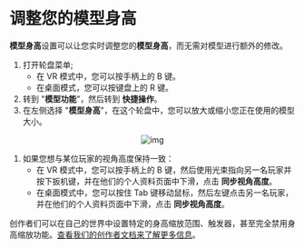 # 调整您的模型身高

**模型身高**设置可以让您实时调整您的**模型身高**，而无需对模型进行额外的修改。

1. 打开轮盘菜单;
    - 在 VR 模式中，您可以按手柄上的 B 键。
    - 在桌面模式，您可以按键盘上的 R 键。
2. 转到 "**模型功能**"，然后转到 **快捷操作**。
3. 在左侧选择 "**模型身高**"，在这个轮盘中，您可以放大或缩小您正在使用的模型大小。

<center>

![img](https://cn-nb1.rains3.com/docs-image/controls/adjusting-your-avatars-height-1.png)

</center>

1. 如果您想与某位玩家的视角高度保持一致：
    - 在 VR 模式中，您可以按手柄上的 B 键，然后使用光束指向另一名玩家并按下扳机键，并在他们的个人资料页面中下滑，点击 **同步视角高度**。
    - 在桌面模式中，您可以按住 Tab 键移动鼠标，然后左键点击另一名玩家，并在他们的个人资料页面中下滑，点击 **同步视角高度**。

创作者们可以在自己的世界中设置特定的身高缩放范围、触发器，甚至完全禁用身高缩放功能。[查看我们的创作者文档来了解更多信息](/creators.vrchat.com/worlds/udon/players/player-avatar-scaling)。


